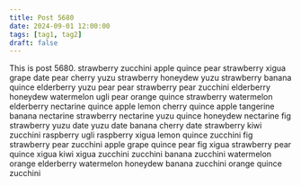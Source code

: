 ```yaml
---
title: Post 5680
date: 2024-09-01 12:00:00
tags: [tag1, tag2]
draft: false
---
```

This is post 5680.
strawberry
zucchini
apple
quince
pear
strawberry
xigua
grape
date
pear
cherry
yuzu
strawberry
honeydew
yuzu
strawberry
banana
quince
elderberry
yuzu
pear
pear
strawberry
pear
zucchini
elderberry
honeydew
watermelon
ugli
pear
orange
quince
strawberry
watermelon
elderberry
nectarine
quince
apple
lemon
cherry
quince
apple
tangerine
banana
nectarine
strawberry
nectarine
yuzu
quince
honeydew
nectarine
fig
strawberry
yuzu
date
yuzu
date
banana
cherry
date
strawberry
kiwi
zucchini
raspberry
ugli
raspberry
xigua
lemon
quince
zucchini
fig
strawberry
pear
zucchini
apple
grape
quince
pear
fig
xigua
strawberry
pear
quince
xigua
kiwi
xigua
zucchini
zucchini
banana
zucchini
watermelon
orange
elderberry
watermelon
honeydew
banana
zucchini
orange
quince
zucchini
